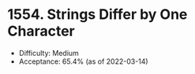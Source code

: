 # 1554. Strings Differ by One Character
- Difficulty: Medium
- Acceptance: 65.4% (as of 2022-03-14)
